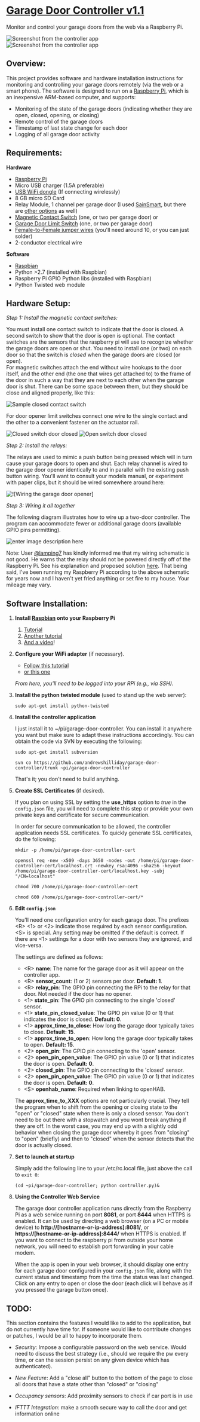 [Garage Door Controller v1.1](https://github.com/andrewshilliday/garage-door-controller)
======================

Monitor and control your garage doors from the web via a Raspberry Pi.

![Screenshot from the controller app][1] &nbsp; ![Screenshot from the controller app][2]

Overview:
---------

This project provides software and hardware installation instructions for monitoring and controlling your garage doors remotely (via the web or a smart phone). The software is designed to run on a [Raspberry Pi](www.raspberrypi.org), which is an inexpensive ARM-based computer, and supports:
* Monitoring of the state of the garage doors (indicating whether they are open, closed, opening, or closing)
* Remote control of the garage doors
* Timestamp of last state change for each door
* Logging of all garage door activity

Requirements:
-----

**Hardware**

* [Raspberry Pi](http://www.raspberrypi.org)
* Micro USB charger (1.5A preferable)
* [USB WiFi dongle](http://amzn.com/B003MTTJOY) (If connecting wirelessly)
* 8 GB micro SD Card
* Relay Module, 1 channel per garage door (I used [SainSmart](http://amzn.com/B0057OC6D8 ), but there are [other options](http://amzn.com/B00DIMGFHY) as well)
* [Magnetic Contact Switch](http://amzn.com/B006VK6YLC) (one, or two per garage door)
    or
* [Garage Door Limit Switch](http://amzn.com//B004CAN18W) (one, or two per garage door)
* [Female-to-Female jumper wires](http://amzn.com/B007XPSVMY) (you'll need around 10, or you can just solder)
* 2-conductor electrical wire

**Software**

* [Raspbian](http://www.raspbian.org/)
* Python >2.7 (installed with Raspbian)
* Raspberry Pi GPIO Python libs (installed with Raspbian)
* Python Twisted web module

Hardware Setup:
------

*Step 1: Install the magnetic contact switches:*

You must install one contact switch to indicate that the door is closed.  A second switch to show that the door is open is optional.
The contact switches are the sensors that the raspberry pi will use to recognize whether the garage doors are open or shut.  You need to install one (or two) on each door so that the switch is *closed* when the garage doors are closed (or open).  
For magnetic switches attach the end without wire hookups to the door itself, and the other end (the one that wires get attached to) to the frame of the door in such a way that they are next to each other when the garage door is shut.  There can be some space between them, but they should be close and aligned properly, like this:

![Sample closed contact switch][3]

For door opener limit switches connect one wire to the single contact and the other to a convenient fastener on the actuator rail.

![Closed switch door closed][7] ![Open switch door closed][6] 

*Step 2: Install the relays:*

The relays are used to mimic a push button being pressed which will in turn cause your garage doors to open and shut.  Each relay channel is wired to the garage door opener identically to and in parallel with the existing push button wiring.  You'll want to consult your models manual, or experiment with paper clips, but it should be wired somewhere around here:

![!\[Wiring the garage door opener\]][4]
    
*Step 3: Wiring it all together*

The following diagram illustrates how to wire up a two-door controller.  The program can accommodate fewer or additional garage doors (available GPIO pins permitting).

![enter image description here][5]

Note: User [@lamping7](https://github.com/lamping7) has kindly informed me that my wiring schematic is not good.  He warns that the relay should not be powered directly off of the Raspberry Pi.  See his explanation and proposed solution [here](https://github.com/andrewshilliday/garage-door-controller/issues/16).  That being said, I've been running my Raspberry Pi according to the above schematic for years now and I haven't yet fried anything or set fire to my house.  Your mileage may vary.

Software Installation:
-----

1. **Install [Raspbian](http://www.raspbian.org/) onto your Raspberry Pi**
    1. [Tutorial](http://www.raspberrypi.org/wp-content/uploads/2012/12/quick-start-guide-v1.1.pdf)
    2. [Another tutorial](http://www.andrewmunsell.com/blog/getting-started-raspberry-pi-install-raspbian)
    3.  [And a video](http://www.youtube.com/watch?v=aTQjuDfEGWc)!

2. **Configure your WiFi adapter** (if necessary).
    
    - [Follow this tutorial](http://www.frodebang.com/post/how-to-install-the-edimax-ew-7811un-wifi-adapter-on-the-raspberry-pi)
    - [or this one](http://www.youtube.com/watch?v=oGbDawnqbP4)

    *From here, you'll need to be logged into your RPi (e.g., via SSH).*

3. **Install the python twisted module** (used to stand up the web server):

    `sudo apt-get install python-twisted`
    
4. **Install the controller application**
        
    I just install it to ~/pi/garage-door-controller.  You can install it anywhere you want but make sure to adapt these instructions accordingly. You can obtain the code via SVN by executing the following:
    
    `sudo apt-get install subversion`

    `svn co https://github.com/andrewshilliday/garage-door-controller/trunk ~pi/garage-door-controller`
    
    That's it; you don't need to build anything.
    
5.  **Create SSL Certificates** (if desired).
    
    If you plan on using SSL by setting the **use_https** option to *true* in the `config.json` file, you will need to complete this step or provide your own private keys and certificate for secure communication.
    
    In order for secure communication to be allowed, the controller application needs SSL certificates.  To quickly generate SSL certificates, do the following:
    
    `mkdir -p /home/pi/garage-door-controller-cert`
    
    `openssl req -new -x509 -days 3650 -nodes -out /home/pi/garage-door-controller-cert/localhost.crt -newkey rsa:4096 -sha256 -keyout /home/pi/garage-door-controller-cert/localhost.key -subj "/CN=localhost"`
    
    `chmod 700 /home/pi/garage-door-controller-cert`
    
    `chmod 600 /home/pi/garage-door-controller-cert/*`
    
6.  **Edit `config.json`**
    
    You'll need one configuration entry for each garage door.
    The prefixes <R\> <1\> or <2\> indicate those required by each sensor configuration.  <S\> is special.  Any setting may be omitted if the default is correct.  If there are <1\> settings for a door with two sensors they are ignored, and vice-versa.

    The settings are defined as follows:

    - <R\> **name**: The name for the garage door as it will appear on the controller app.
    - <R\> **sensor_count**: (1 or 2) sensors per door. **Default: 1**.
    - <R\> **relay_pin**: The GPIO pin connecting the RPi to the relay for that door. Not needed if the door has no opener.
    - <1\> **state_pin**: The GPIO pin connecting to the single 'closed' sensor.
    - <1\> **state_pin_closed_value**: The GPIO pin value (0 or 1) that indicates the door is closed. **Default: 0**.
    - <1\> **approx_time_to_close**: How long the garage door typically takes to close. **Default: 15**.
    - <1\> **approx_time_to_open**: How long the garage door typically takes to open. **Default: 15**.
    - <2\> **open_pin**: The GPIO pin connecting to the 'open' sensor.
    - <2\> **open_pin_open_value**: The GPIO pin value (0 or 1) that indicates the door is open. **Default: 0**.
    - <2\> **closed_pin**: The GPIO pin connecting to the 'closed' sensor.
    - <2\> **open_pin_open_value**: The GPIO pin value (0 or 1) that indicates the door is open. **Default: 0**.
    - <S\> **openhab_name**: Required when linking to openHAB.

    The **approx_time_to_XXX** options are not particularly crucial.  They tell the program when to shift from the opening or closing state to the "open" or "closed" state when there is only a closed sensor. You don't need to be out there with a stopwatch and you wont break anything if they are off.  In the worst case, you may end up with a slightly odd behavior when closing the garage door whereby it goes from "closing" to "open" (briefly) and then to "closed" when the sensor detects that the door is actually closed.

        
7.  **Set to launch at startup**

    Simply add the following line to your /etc/rc.local file, just above the call to `exit 0`:
    
    `(cd ~pi/garage-door-controller; python controller.py)&`
    
8. **Using the Controller Web Service**

    The garage door controller application runs directly from the Raspberry Pi as a web service running on port **8081**, or port **8444** when HTTPS is enabled.  It can be used by directing a web browser (on a PC or mobile device) to **http://[hostname-or-ip-address]:8081/**, or **https://[hostname-or-ip-address]:8444/** when HTTPS is enabled.  If you want to connect to the raspberry pi from outside your home network, you will need to establish port forwarding in your cable modem.  
    
    When the app is open in your web browser, it should display one entry for each garage door configured in your `config.json` file, along with the current status and timestamp from the time the status was last changed.  Click on any entry to open or close the door (each click will behave as if you pressed the garage button once).

TODO:
----------  
This section contains the features I would like to add to the application, but do not currently have time for.  If someone would like to contribute changes or patches, I would be all to happy to incorporate them.

* *Security*: Impose a configurable password on the web service.  Would need to discuss the best strategy (i.e., should we require the pw every time, or can the session persist on any given device which has authenticated).
* *New Feature*: Add a "close all" button to the bottom of the page to close all doors that have a state other than "closed" or "closing"
* *Occupancy sensors*: Add proximity sensors to check if car port is in use
* *IFTTT Integration*: make a smooth secure way to call the door and get information online


  [1]: http://i.imgur.com/rDx9YIt.png
  [2]: http://i.imgur.com/bfjx9oy.png
  [3]: http://i.imgur.com/vPHx7kF.png
  [4]: http://i.imgur.com/AkNl6FI.jpg
  [5]: http://i.imgur.com/48bpyG0.png
  [6]: http://i.imgur.com/qQmahvC.png
  [7]: http://i.imgur.com/Wqn76S1.png
  
